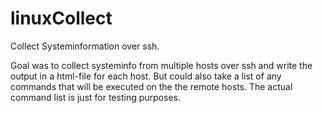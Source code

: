 # linuxCollect
Collect Systeminformation over ssh.

Goal was to collect systeminfo from multiple hosts over ssh and write the output in a html-file for each host.
But could also take a list of any commands that will be executed on the the remote hosts.
The actual command list is just for testing purposes.

